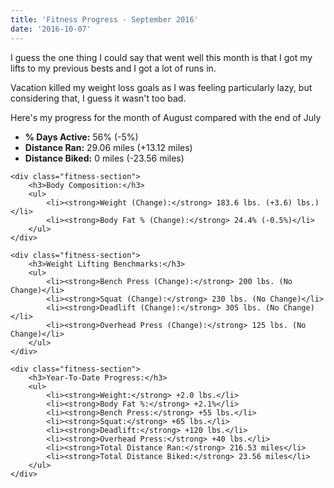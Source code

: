 ```yaml
---
title: 'Fitness Progress - September 2016'
date: '2016-10-07'
---
```


I guess the one thing I could say that went well this month is that I got my lifts to my previous bests and I got a lot of runs in.

Vacation killed my weight loss goals as I was feeling particularly lazy, but considering that, I guess it wasn't too bad.

Here's my progress for the month of August compared with the end of July

<div class="fitness-progress">
    <div class="fitness-section">
        <ul>
            <li><strong>% Days Active:</strong> 56% (-5%)</li>
            <li><strong>Distance Ran:</strong> 29.06 miles (+13.12 miles)</li>
            <li><strong>Distance Biked:</strong> 0 miles (-23.56 miles)</li>
        </ul>
    </div>

    <div class="fitness-section">
        <h3>Body Composition:</h3>
        <ul>
            <li><strong>Weight (Change):</strong> 183.6 lbs. (+3.6) lbs.)</li>
            <li><strong>Body Fat % (Change):</strong> 24.4% (-0.5%)</li>
        </ul>
    </div>

    <div class="fitness-section">
        <h3>Weight Lifting Benchmarks:</h3>
        <ul>
            <li><strong>Bench Press (Change):</strong> 200 lbs. (No Change)</li>
            <li><strong>Squat (Change):</strong> 230 lbs. (No Change)</li>
            <li><strong>Deadlift (Change):</strong> 305 lbs. (No Change)</li>
            <li><strong>Overhead Press (Change):</strong> 125 lbs. (No Change)</li>
        </ul>
    </div>

    <div class="fitness-section">
        <h3>Year-To-Date Progress:</h3>
        <ul>
            <li><strong>Weight:</strong> +2.0 lbs.</li>
            <li><strong>Body Fat %:</strong> +2.1%</li>
            <li><strong>Bench Press:</strong> +55 lbs.</li>
            <li><strong>Squat:</strong> +65 lbs.</li>
            <li><strong>Deadlift:</strong> +120 lbs.</li>
            <li><strong>Overhead Press:</strong> +40 lbs.</li>
            <li><strong>Total Distance Ran:</strong> 216.53 miles</li>
            <li><strong>Total Distance Biked:</strong> 23.56 miles</li>
        </ul>
    </div>

</div>

